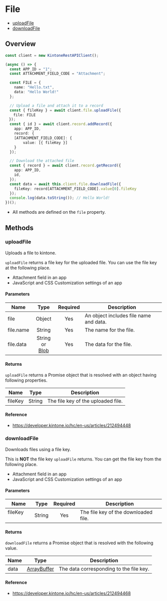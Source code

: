 # File

- [uploadFile](#uploadFile)
- [downloadFile](#downloadFile)

## Overview

```ts
const client = new KintoneRestAPIClient();

(async () => {
  const APP_ID = "1";
  const ATTACHMENT_FIELD_CODE = "Attachment";

  const FILE = {
    name: "Hello.txt",
    data: "Hello World!"
  };

  // Upload a file and attach it to a record
  const { fileKey } = await client.file.uploadFile({
　  file: FILE
　});
  const { id } = await client.record.addRecord({
    app: APP_ID,
    record: {
    [ATTACHMENT_FIELD_CODE]: {
        value: [{ fileKey }]
    }
  });

  // Download the attached file
  const { record } = await client.record.getRecord({
    app: APP_ID,
    id,
  });
  const data = await this.client.file.downloadFile({
    fileKey: record[ATTACHMENT_FIELD_CODE].value[0].fileKey
  });
  console.log(data.toString()); // Hello World!
})();
```

- All methods are defined on the `file` property.

## Methods

### uploadFile

Uploads a file to kintone.

`uploadFile` returns a file key for the uploaded file.
You can use the file key at the following place.

- Attachment field in an app
- JavaScript and CSS Customization settings of an app

#### Parameters

| Name      |                                     Type                                     | Required | Description                            |
| --------- | :--------------------------------------------------------------------------: | :------: | -------------------------------------- |
| file      |                                    Object                                    |   Yes    | An object includes file name and data. |
| file.name |                                    String                                    |   Yes    | The name for the file.                 |
| file.data | String or<br />[Blob](https://developer.mozilla.org/en-US/docs/Web/API/Blob) |   Yes    | The data for the file.                 |

#### Returns

`uploadFile` returns a Promise object that is resolved with an object having following properties.

| Name    |  Type  | Description                        |
| ------- | :----: | ---------------------------------- |
| fileKey | String | The file key of the uploaded file. |

#### Reference

- https://developer.kintone.io/hc/en-us/articles/212494448

### downloadFile

Downloads files using a file key.

This is **NOT** the file key `uploadFile` returns.
You can get the file key from the following place.

- Attachment field in an app
- JavaScript and CSS Customization settings of an app

#### Parameters

| Name 　    |  Type  | Required | Description                          |
| ---------- | :----: | :------: | ------------------------------------ |
| fileKey 　 | String |   Yes    | The file key of the downloaded file. |

#### Returns

`downloadFile` returns a Promise object that is resolved with the following value.

| Name |                                                    Type                                                     | Description                             |
| ---- | :---------------------------------------------------------------------------------------------------------: | --------------------------------------- |
| data | [ArrayBuffer](https://developer.mozilla.org/en-US/docs/Web/JavaScript/Reference/Global_Objects/ArrayBuffer) | The data corresponding to the file key. |

#### Reference

- https://developer.kintone.io/hc/en-us/articles/212494468
